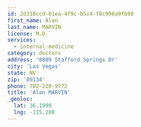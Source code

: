 ```yaml
---
id: 2d318ccd-81ea-4f9c-b5c4-f8c998a9fb98
first_name: Alan
last_name: MARVIN
license: M.D.
services:
  - internal-medicine
category: doctors
address: '8809 Stafford Springs Dr'
city: 'Las Vegas'
state: NV
zip: '89134'
phone: 702-228-9772
title: 'Alan MARVIN'
_geoloc:
  lat: 36.1999
  lng: -115.288
---
```

